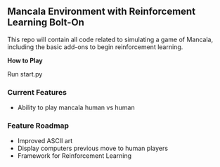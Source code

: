 ## Mancala Environment with Reinforcement Learning Bolt-On
This repo will contain all code related to simulating a game of Mancala, including the basic add-ons to begin reinforcement learning.

**How to Play**

Run start.py

### Current Features
- Ability to play mancala human vs human

### Feature Roadmap
- Improved ASCII art
- Display computers previous move to human players
- Framework for Reinforcement Learning
